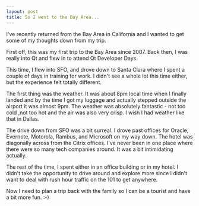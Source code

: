 ```yaml
---
layout: post
title: So I went to the Bay Area...
---
```

I've recently returned from the Bay Area in California and I wanted to get some of
my thoughts down from my trip.

First off, this was my first trip to the Bay Area since 2007. Back then, I was
really into Qt and flew in to attend Qt Developer Days.

This time, I flew into SFO, and drove down to Santa Clara where I spent a
couple of days in training for work. I didn't see a whole lot this time
either, but the experience felt totally different.

The first thing was the weather. It was about 8pm local time when I finally
landed and by the time I got my luggage and actually stepped outside the
airport it was almost 9pm. The weather was absolutely fantastic - not too cold
,not too hot and the air was also very crisp. I wish I had weather like
that in Dallas.

The drive down from SFO was a bit surreal. I drove past offices for Oracle,
Evernote, Motorola, Rambus, and Microsoft on my way down. The hotel was
diagonally across from the Citrix offices. I've never been in one place where
there were so many tech companies around. It was a bit intimidating actually.

The rest of the time, I spent either in an office building or in my hotel. I
didn't take the opportunity to drive around and explore more since I didn't
want to deal with rush hour traffic on the 101 to get anywhere.

Now I need to plan a trip back with the family so I can be a tourist and
have a bit more fun.  :-)
